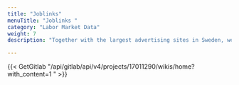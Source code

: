 ```yaml
---
title: "Joblinks"
menuTitle: "Joblinks "
category: "Labor Market Data"
weight: 7
description: "Together with the largest advertising sites in Sweden, we are running a pilot project to gather all jobs in one place."

---
```


{{< GetGitlab "/api/gitlab/api/v4/projects/17011290/wikis/home?with_content=1 " >}}


